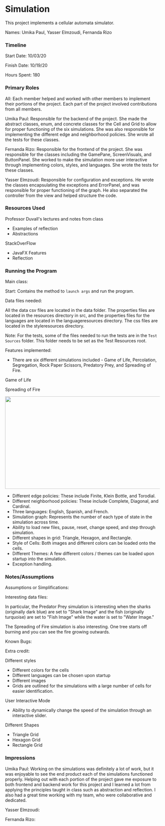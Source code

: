 Simulation
====

This project implements a cellular automata simulator.

Names: Umika Paul, Yasser Elmzoudi, Fernanda Rizo

### Timeline

Start Date: 10/03/20

Finish Date: 10/19/20

Hours Spent: 180

### Primary Roles

All: Each member helped and worked with other members to implement their portions of the project. Each part of the project involved contributions from all members.

Umika Paul: Responsible for the backend of the project. She made the abstract classes, enum, and concrete classes for the Cell and Grid to allow for proper functioning of the six simulations. She was also responsible for implementing the different edge and neighborhood policies. She wrote all the tests for these classes. 

Fernanda Rizo: Responsible for the frontend of the project. She was responsible for the classes including the GamePane, ScreenVisuals, and ButtonPanel. She worked to make the simulation more user interactive through implementing colors, styles, and languages. She wrote the tests for these classes.

Yasser Elmzoudi: Responsible for configuration and exceptions. He wrote the classes encapsulating the exceptions and ErrorPanel, and was responsible for proper functioning of the graph. He also separated the controller from the view and helped structure the code. 

### Resources Used

Professor Duvall's lectures and notes from class
- Examples of reflection
- Abstractions

StackOverFlow
- JavaFX Features
- Reflection

### Running the Program

Main class:

Start: Contains the method to <code>launch args</code> and run the program.

Data files needed: 

All the data csv files are located in the data folder. The properties files are located in the resources directory in src, and the properties files for the languages are located in the languageresources directory. The css files are located in the styleresources directory.

Note: For the tests, some of the files needed to run the tests are in the <code>Test Sources</code> folder. This folder needs to be set as the Test Resources root.

Features implemented:

- There are six different simulations included - Game of Life, Percolation, Segregation, Rock Paper Scissors, Predatory Prey, and Spreading of Fire.

Game of Life

Spreading of Fire

<img src="doc/SpreadingOfFire.png" width="600" height="300"/>


- Different edge policies: These include Finite, Klein Bottle, and Torodial.
- Different neighborhood policies: These include Complete, Diagonal, and Cardinal.
- Three languages: English, Spanish, and French.
- Simulation graph: Represents the number of each type of state in the simulation across time.
- Ability to load new files, pause, reset, change speed, and step through simulation.
- Different shapes in grid: Triangle, Hexagon, and Rectangle.
- Style of Cells: Both images and different colors can be loaded onto the cells.
- Different Themes: A few different colors / themes can be loaded upon startup into the simulation.
- Exception handling.

### Notes/Assumptions

Assumptions or Simplifications:


Interesting data files:

In particular, the Predator Prey simulation is interesting when the sharks (originally dark blue) are set to "Shark Image" and the fish (originally turquoise) are set to "Fish Image" while the water is set to "Water Image."

The Spreading of Fire simulation is also interesting. One tree starts off burning and you can see the fire growing outwards.

Known Bugs:

Extra credit:

Different styles
- Different colors for the cells
- Different languages can be chosen upon startup
- Different images
- Grids are outlined for the simulations with a large number of cells for easier identification.

User Interactive Mode
- Ability to dynamically change the speed of the simulation through an interactive slider.

Different Shapes
- Triangle Grid
- Hexagon Grid
- Rectangle Grid

### Impressions

Umika Paul: Working on the simulations was definitely a lot of work, but it was enjoyable to see the end product each of the simulations functioned properly. Helping out with each portion of the project gave me exposure to both frontend and backend work for this project and I learned a lot from applying the principles taught in class such as abstraction and reflection. I also had a great time working with my team, who were collaborative and dedicated.

Yasser Elmzoudi:

Fernanda Rizo:
